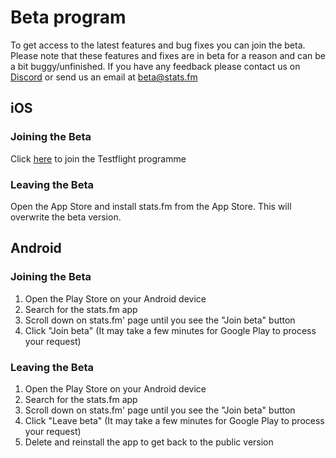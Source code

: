 # Beta program

To get access to the latest features and bug fixes you can join the beta. Please note that these features and fixes are in beta for a reason and can be a bit buggy/unfinished. If you have any feedback please contact us on [Discord](https://stats.fm/discord) or send us an email at [beta@stats.fm](mailto:beta@stats.fm)

## iOS

### Joining the Beta

Click [here](https://testflight.apple.com/join/ATXJemn4) to join the Testflight programme

### Leaving the Beta

Open the App Store and install stats.fm from the App Store. This will overwrite the beta version.

## Android

### Joining the Beta

1. Open the Play Store on your Android device
2. Search for the stats.fm app
3. Scroll down on stats.fm' page until you see the "Join beta" button
4. Click "Join beta" (It may take a few minutes for Google Play to process your request)

### Leaving the Beta

1. Open the Play Store on your Android device
2. Search for the stats.fm app
3. Scroll down on stats.fm' page until you see the "Join beta" button
4. Click "Leave beta" (It may take a few minutes for Google Play to process your request)
5. Delete and reinstall the app to get back to the public version
